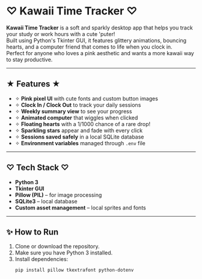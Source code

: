 # ♡ Kawaii Time Tracker ♡

**Kawaii Time Tracker** is a soft and sparkly desktop app that helps you track your study or work hours with a cute 'puter!  
Built using Python's Tkinter GUI, it features glittery animations, bouncing hearts, and a computer friend that comes to life when you clock in.  
Perfect for anyone who loves a pink aesthetic and wants a more kawaii way to stay productive.

---

## ★ Features ★

- ✧ **Pink pixel UI** with cute fonts and custom button images  
- ✧ **Clock In / Clock Out** to track your daily sessions  
- ✧ **Weekly summary view** to see your progress  
- ✧ **Animated computer** that wiggles when clicked  
- ✧ **Floating hearts** with a 1/1000 chance of a rare drop!  
- ✧ **Sparkling stars** appear and fade with every click  
- ✧ **Sessions saved safely** in a local SQLite database  
- ✧ **Environment variables** managed through `.env` file  

---

## ♡ Tech Stack ♡

- **Python 3**
- **Tkinter GUI**
- **Pillow (PIL)** – for image processing  
- **SQLite3** – local database  
- **Custom asset management** – local sprites and fonts

---

## ✨ How to Run

1. Clone or download the repository.
2. Make sure you have Python 3 installed.
3. Install dependencies:
   ```bash
   pip install pillow tkextrafont python-dotenv
